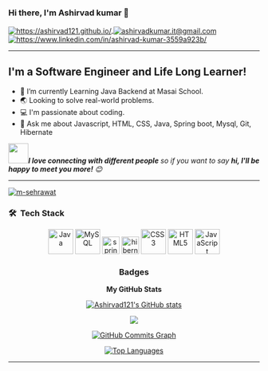  ### Hi there, I'm Ashirvad kumar 👋  

<a href="https://ashirvad121.github.io/">
  <img align="center" src="https://img.shields.io/badge/Portfolio-18A303?style=for-the-badge&logo=ionic&logoColor=white" alt="https://ashirvad121.github.io/" />
</a>
<a title="ashirvadkumar.it@gmail.com" href="mailto:ashirvadkumar.it@gmail.com">
  <img align="center" src="https://img.shields.io/badge/Gmail-D14836?style=for-the-badge&logo=gmail&logoColor=white" alt="ashirvadkumar.it@gmail.com" />
</a>
<a href="https://www.linkedin.com/in/ashirvad-kumar-3559a923b/">
  <img align="center" src="https://img.shields.io/badge/LinkedIn-0077B5?style=for-the-badge&logo=linkedin&logoColor=white" alt="https://www.linkedin.com/in/ashirvad-kumar-3559a923b/" />
</a>

---

## I'm a Software Engineer and Life Long Learner!
- 🌱 I’m currently Learning Java Backend at Masai School.
- 🌏 Looking to solve real-world problems.
- 💻 I'm passionate about coding.
- 💬 Ask me about Javascript, HTML, CSS, Java, Spring boot, Mysql, Git, Hibernate
 
<img src="https://media.giphy.com/media/LnQjpWaON8nhr21vNW/giphy.gif" width="40"><em><b>I love connecting with different people</b> so if you want to say <b>hi, I'll be happy to meet you more!</b> :blush:</em>

---


 
<!----------------------------------- Profile View Section ------------------------------------>

<p align="left">
    <a href="https://github.com/Ashirvad121">
        <img src="https://komarev.com/ghpvc/?username=Ashirvad121&label=Profile%20views&color=0e75b6&style=flat" alt="m-sehrawat" />
    </a>
<!--     <a href="https://github.com/Ashirvad121?tab=followers">
        <img src="https://img.shields.io/github/followers/Ashirvad121?label=Followers&style=social" alt="followers-count">
    </a> -->
</p>
 


<!----------------------------------- Tech Stack Section ------------------------------------>

<h3 align="left">🛠 &nbsp;Tech Stack </h3>

<div align="center">  
	
   
  <img margin="20" src="https://profilinator.rishav.dev/skills-assets/java-original-wordmark.svg" alt="Java" height="50" /> 
  <img margin="20" src="https://profilinator.rishav.dev/skills-assets/mysql-original-wordmark.svg" alt="MySQL" height="50" />
  <img margin="40" src="https://ashirvad121.github.io/images/spring.svg" alt="spring" height="35"/>
  <img margin="20" src="https://ashirvad121.github.io/images/hibernatesvg.svg" alt="hibernate" height="35"/>
  <img margin="20"  src="https://profilinator.rishav.dev/skills-assets/css3-original-wordmark.svg" alt="CSS3" height="50" />  
  <img margin="20" src="https://profilinator.rishav.dev/skills-assets/html5-original-wordmark.svg" alt="HTML5" height="50" />  
  <img margin="20" src="https://profilinator.rishav.dev/skills-assets/javascript-original.svg" alt="JavaScript" height="50" /> 
	

 ### Badges

<b align="left">My GitHub Stats</b>

<a href="http://www.github.com/Ashirvad121"><img src="https://github-readme-stats.vercel.app/api?username=Ashirvad121&show_icons=true&hide=&count_private=true&title_color=0891b2&text_color=ffffff&icon_color=facc15&bg_color=000000&hide_border=true&show_icons=true" alt="Ashirvad121's GitHub stats" /></a>

<a href="http://www.github.com/Ashirvad121"><img src="https://github-readme-streak-stats.herokuapp.com/?user=Ashirvad121&stroke=ffffff&background=000000&ring=0891b2&fire=0891b2&currStreakNum=ffffff&currStreakLabel=0891b2&sideNums=ffffff&sideLabels=ffffff&dates=ffffff&hide_border=true" /></a>

<a href="http://www.github.com/Ashirvad121"><img src="https://activity-graph.herokuapp.com/graph?username=Ashirvad121&bg_color=000000&color=ffffff&line=facc15&point=ffffff&area_color=000000&area=true&hide_border=true&custom_title=GitHub%20Commits%20Graph" alt="GitHub Commits Graph" /></a>

<a href="https://github.com/Ashirvad121" align="left"><img src="https://github-readme-stats.vercel.app/api/top-langs/?username=Ashirvad121&langs_count=10&title_color=0891b2&text_color=ffffff&icon_color=facc15&bg_color=000000&hide_border=true&locale=en&custom_title=Top%20%Languages" alt="Top Languages" /></a>

---




